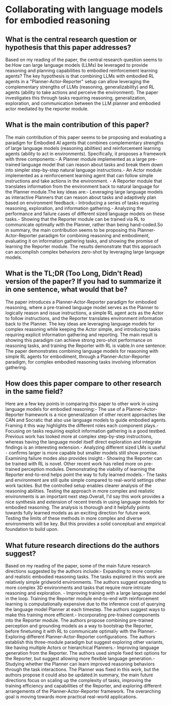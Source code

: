 # Collaborating with language models for embodied reasoning

## What is the central research question or hypothesis that this paper addresses?

Based on my reading of the paper, the central research question seems to be:How can large language models (LLMs) be leveraged to provide reasoning and planning capabilities to embodied reinforcement learning agents? The key hypothesis is that combining LLMs with embodied RL agents in a "Planner-Actor-Reporter" setup can allow leveraging the complementary strengths of LLMs (reasoning, generalizability) and RL agents (ability to take actions and perceive the environment). The paper investigates this through tasks requiring reasoning, generalization, exploration, and communication between the LLM planner and embodied actor mediated by the reporter module.


## What is the main contribution of this paper?

The main contribution of this paper seems to be proposing and evaluating a paradigm for Embodied AI agents that combines complementary strengths of large language models (reasoning abilities) and reinforcement learning agents (ability to act in environments). Specifically, it proposes a framework with three components:- A Planner module implemented as a large pre-trained language model that can reason about tasks and break them down into simpler step-by-step natural language instructions.- An Actor module implemented as a reinforcement learning agent that can follow simple instructions and take actions in the environment. - A Reporter module that translates information from the environment back to natural language for the Planner module.The key ideas are:- Leveraging large language models as interactive Planners that can reason about tasks and adaptively plan based on environment feedback.- Introducing a series of tasks requiring reasoning, exploration, and information gathering.- Analyzing the performance and failure cases of different sized language models on these tasks.- Showing that the Reporter module can be trained via RL to communicate optimally with the Planner, rather than being hand-coded.So in summary, the main contribution seems to be proposing this Planner-Actor-Reporter paradigm for combining reasoning and embodiment, evaluating it on information gathering tasks, and showing the promise of learning the Reporter module. The results demonstrate that this approach can accomplish complex behaviors zero-shot by leveraging large language models.


## What is the TL;DR (Too Long, Didn't Read) version of the paper? If you had to summarize it in one sentence, what would that be?

The paper introduces a Planner-Actor-Reporter paradigm for embodied reasoning, where a pre-trained language model serves as the Planner to logically reason and issue instructions, a simple RL agent acts as the Actor to follow instructions, and the Reporter translates environment information back to the Planner. The key ideas are leveraging language models for complex reasoning while keeping the Actor simple, and introducing tasks requiring explicit information gathering and reporting. The main result is showing this paradigm can achieve strong zero-shot performance on reasoning tasks, and training the Reporter with RL is viable.In one sentence: The paper demonstrates combining language models for reasoning with simple RL agents for embodiment, through a Planner-Actor-Reporter paradigm, for complex embodied reasoning tasks involving information gathering.


## How does this paper compare to other research in the same field?

Here are a few key points in comparing this paper to other work in using language models for embodied reasoning:- The use of a Planner-Actor-Reporter framework is a nice generalization of other recent approaches like CAN and Socratic that also use language models to guide embodied agents. Framing it this way highlights the different roles each component plays.- Focusing on tasks requiring explicit information gathering is a good testbed. Previous work has looked more at complex step-by-step instructions, whereas having the language model itself direct exploration and integrate findings is an interesting extension.- Analyzing different sized LMs is useful - confirms larger is more capable but smaller models still show promise. Examining failure modes also provides insight.- Showing the Reporter can be trained with RL is novel. Other recent work has relied more on pre-trained perception modules. Demonstrating the viability of learning the Reporter end-to-end helps point the way to fully learned models.- The tasks and environment are still quite simple compared to real-world settings other work tackles. But the controlled setup enables clearer analysis of the reasoning abilities. Testing the approach in more complex and realistic environments is an important next step.Overall, I'd say this work provides a nice synthesis and extension of recent trends in using language models for embodied reasoning. The analysis is thorough and it helpfully points towards fully learned models as an exciting direction for future work. Testing the limits of these methods in more complex and diverse environments will be key. But this provides a solid conceptual and empirical foundation to build upon.


## What future research directions do the authors suggest?

Based on my reading of the paper, some of the main future research directions suggested by the authors include:- Expanding to more complex and realistic embodied reasoning tasks. The tasks explored in this work are relatively simple gridworld environments. The authors suggest expanding to more complex 3D environments and tasks that require more intricate reasoning and exploration. - Improving training with a large language model in the loop. Training the Reporter module end-to-end with reinforcement learning is computationally expensive due to the inference cost of querying the language model Planner at each timestep. The authors suggest ways to make this training more efficient.- Incorporating pre-trained components into the Reporter module. The authors propose combining pre-trained perception and grounding models as a way to bootstrap the Reporter, before finetuning it with RL to communicate optimally with the Planner.- Exploring different Planner-Actor-Reporter configurations. The authors establish this three-module paradigm but suggest exploring other variants, like having multiple Actors or hierarchical Planners.- Improving language generation from the Reporter. The authors used simple fixed text options for the Reporter, but suggest allowing more flexible language generation.- Studying whether the Planner can learn improved reasoning behaviors through the task interactions. The Planner was fixed in this work, but the authors propose it could also be updated.In summary, the main future directions focus on scaling up the complexity of tasks, improving the training efficiency and capabilities of the Reporter, and exploring different arrangements of the Planner-Actor-Reporter framework. The overarching goal is moving towards more practical real-world applications.
